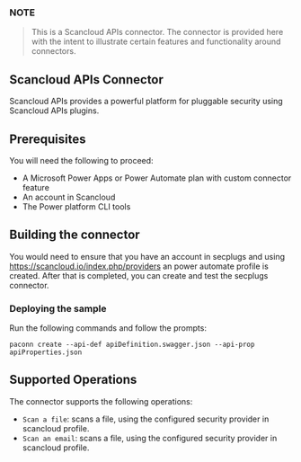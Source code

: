 
### NOTE
> This is a Scancloud APIs connector. The connector is provided here with the intent to illustrate certain features and functionality around connectors.

## Scancloud APIs Connector
Scancloud APIs provides a powerful platform for pluggable security using Scancloud APIs plugins.



## Prerequisites
You will need the following to proceed:
* A Microsoft Power Apps or Power Automate plan with custom connector feature
* An account in Scancloud
* The Power platform CLI tools

## Building the connector 
You would need to ensure that you have an account in secplugs and using https://scancloud.io/index.php/providers an power automate profile is created.
After that is completed, you can create and test the secplugs connector.

### Deploying the sample
Run the following commands and follow the prompts:

```paconn
paconn create --api-def apiDefinition.swagger.json --api-prop apiProperties.json
```

## Supported Operations
The connector supports the following operations:
* `Scan a file`: scans a file, using the configured security provider in scancloud profile.
* `Scan an email`: scans a file, using the configured security provider in scancloud profile.
